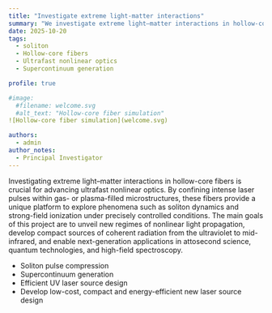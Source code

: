 ```yaml
---
title: "Investigate extreme light-matter interactions"
summary: "We investigate extreme light–matter interactions in hollow-core fibers, where intense laser fields interact with gases or plasmas confined within microscopic channels. Our research explores new regimes of nonlinear optics, and ultrafast light control, advancing the frontiers of photonics and attosecond science."
date: 2025-10-20
tags:
  - soliton
  - Hollow-core fibers
  - Ultrafast nonlinear optics
  - Supercontinuum generation

profile: true

#image:
  #filename: welcome.svg
  #alt_text: "Hollow-core fiber simulation"
![Hollow-core fiber simulation](welcome.svg)

authors:
  - admin
author_notes:
  - Principal Investigator
---
```


Investigating extreme light–matter interactions in hollow-core fibers is crucial for advancing ultrafast nonlinear optics. By confining intense laser pulses within gas- or plasma-filled microstructures, these fibers provide a unique platform to explore phenomena such as soliton dynamics and strong-field ionization under precisely controlled conditions. The main goals of this project are to unveil new regimes of nonlinear light propagation, develop compact sources of coherent radiation from the ultraviolet to mid-infrared, and enable next-generation applications in attosecond science, quantum technologies, and high-field spectroscopy.

- Soliton pulse compression
- Supercontinuum generation
- Efficient UV laser source design
- Develop low-cost, compact and energy-efficient new laser source design

